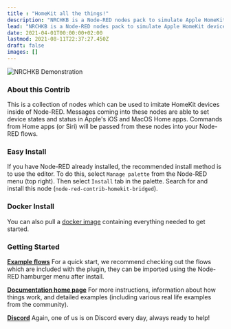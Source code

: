 ```yaml
---
title : "HomeKit all the things!"
description: "NRCHKB is a Node-RED nodes pack to simulate Apple HomeKit devices. The goal is to emulate native HomeKit devices as closely as possible."
lead: "NRCHKB is a Node-RED nodes pack to simulate Apple HomeKit devices. The goal is to emulate native HomeKit devices as closely as possible."
date: 2021-04-01T00:00:00+02:00
lastmod: 2021-08-11T22:37:27.450Z
draft: false
images: []
---
```



<div class="clearfix">
  <img src="/images/presentation/demonstration.gif" class="col-md-9 float-md-end mb-3 ms-md-3" style="max-width: 100%;" alt="NRCHKB Demonstration"/>

  ### About this Contrib

  This is a collection of nodes which can be used to imitate HomeKit devices inside of Node-RED. Messages coming into these nodes are able to set device states and status in Apple's iOS and MacOS Home apps. Commands from Home apps (or Siri) will be passed from these nodes into your Node-RED flows.

  ### Easy Install

  If you have Node-RED already installed, the recommended install method is to use the editor. To do this, select `Manage palette` from the Node-RED menu (top right).
  Then select `Install` tab in the palette. Search for and install this node (`node-red-contrib-homekit-bridged`).
</div>

### Docker Install

You can also pull a [docker image](https://github.com/NRCHKB/node-red-contrib-homekit-docker) containing everything needed to get started.

### Getting Started

[**Example flows**](/wiki/examples/) For a quick start, we recommend checking out the flows which are included with the plugin, they can be imported using the Node-RED hamburger menu after install.

[**Documentation home page**](/wiki/introduction/quick-start/) For more instructions, information about how things work, and detailed examples (including various real life examples from the community).

[**Discord**](https://discord.gg/uvYac5u) Again, one of us is on Discord every day, always ready to help!
